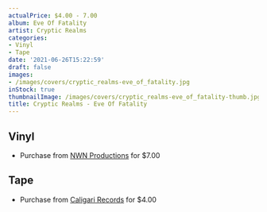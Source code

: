 ```yaml
---
actualPrice: $4.00 - 7.00
album: Eve Of Fatality
artist: Cryptic Realms
categories:
- Vinyl
- Tape
date: '2021-06-26T15:22:59'
draft: false
images:
- /images/covers/cryptic_realms-eve_of_fatality.jpg
inStock: true
thumbnailImage: /images/covers/cryptic_realms-eve_of_fatality-thumb.jpg
title: Cryptic Realms - Eve Of Fatality
---
```


## Vinyl
* Purchase from [NWN Productions](http://shop.nwnprod.com/index.php?route=product/product&path=76&product_id=1446&sort=pd.name&order=ASC) for $7.00
## Tape
* Purchase from [Caligari Records](https://caligarirecords.storenvy.com/products/15571611-cryptic-realms-eve-of-fatality) for $4.00
